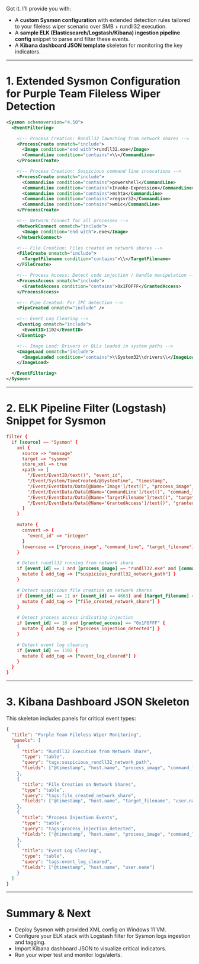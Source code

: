 Got it. I’ll provide you with:

* A **custom Sysmon configuration** with extended detection rules tailored to your fileless wiper scenario over SMB + rundll32 execution.
* A **sample ELK (Elasticsearch/Logstash/Kibana) ingestion pipeline config** snippet to parse and filter these events.
* A **Kibana dashboard JSON template** skeleton for monitoring the key indicators.

---

# 1. Extended Sysmon Configuration for Purple Team Fileless Wiper Detection

```xml
<Sysmon schemaversion="4.50">
  <EventFiltering>

    <!-- Process Creation: Rundll32 launching from network shares -->
    <ProcessCreate onmatch="include">
      <Image condition="end with">rundll32.exe</Image>
      <CommandLine condition="contains">\\</CommandLine>
    </ProcessCreate>

    <!-- Process Creation: Suspicious command line invocations -->
    <ProcessCreate onmatch="include">
      <CommandLine condition="contains">powershell</CommandLine>
      <CommandLine condition="contains">Invoke-Expression</CommandLine>
      <CommandLine condition="contains">mshta</CommandLine>
      <CommandLine condition="contains">regsvr32</CommandLine>
      <CommandLine condition="contains">wmic</CommandLine>
    </ProcessCreate>

    <!-- Network Connect for all processes -->
    <NetworkConnect onmatch="include">
      <Image condition="end with">.exe</Image>
    </NetworkConnect>

    <!-- File Creation: Files created on network shares -->
    <FileCreate onmatch="include">
      <TargetFilename condition="contains">\\</TargetFilename>
    </FileCreate>

    <!-- Process Access: Detect code injection / handle manipulation -->
    <ProcessAccess onmatch="include">
      <GrantedAccess condition="contains">0x1F0FFF</GrantedAccess>
    </ProcessAccess>

    <!-- Pipe Created: For IPC detection -->
    <PipeCreated onmatch="include" />

    <!-- Event Log Clearing -->
    <EventLog onmatch="include">
      <EventID>1102</EventID>
    </EventLog>

    <!-- Image Load: Drivers or DLLs loaded in system paths -->
    <ImageLoad onmatch="include">
      <ImageLoaded condition="contains">\\System32\\drivers\\</ImageLoaded>
    </ImageLoad>

  </EventFiltering>
</Sysmon>
```

---

# 2. ELK Pipeline Filter (Logstash) Snippet for Sysmon

```conf
filter {
  if [source] =~ "Sysmon" {
    xml {
      source => "message"
      target => "sysmon"
      store_xml => true
      xpath => [
        "/Event/EventID/text()", "event_id",
        "/Event/System/TimeCreated/@SystemTime", "timestamp",
        "/Event/EventData/Data[@Name='Image']/text()", "process_image",
        "/Event/EventData/Data[@Name='CommandLine']/text()", "command_line",
        "/Event/EventData/Data[@Name='TargetFilename']/text()", "target_filename",
        "/Event/EventData/Data[@Name='GrantedAccess']/text()", "granted_access"
      ]
    }

    mutate {
      convert => {
        "event_id" => "integer"
      }
      lowercase => ["process_image", "command_line", "target_filename"]
    }

    # Detect rundll32 running from network share
    if [event_id] == 1 and [process_image] =~ "rundll32.exe" and [command_line] =~ /\\\\/ {
      mutate { add_tag => ["suspicious_rundll32_network_path"] }
    }

    # Detect suspicious file creation on network shares
    if ([event_id] == 11 or [event_id] == 4663) and [target_filename] =~ /\\\\/ {
      mutate { add_tag => ["file_created_network_share"] }
    }

    # Detect process access indicating injection
    if [event_id] == 10 and [granted_access] == "0x1F0FFF" {
      mutate { add_tag => ["process_injection_detected"] }
    }

    # Detect event log clearing
    if [event_id] == 1102 {
      mutate { add_tag => ["event_log_cleared"] }
    }
  }
}
```

---

# 3. Kibana Dashboard JSON Skeleton

This skeleton includes panels for critical event types:

```json
{
  "title": "Purple Team Fileless Wiper Monitoring",
  "panels": [
    {
      "title": "Rundll32 Execution from Network Share",
      "type": "table",
      "query": "tags:suspicious_rundll32_network_path",
      "fields": ["@timestamp", "host.name", "process_image", "command_line", "user.name"]
    },
    {
      "title": "File Creation on Network Shares",
      "type": "table",
      "query": "tags:file_created_network_share",
      "fields": ["@timestamp", "host.name", "target_filename", "user.name"]
    },
    {
      "title": "Process Injection Events",
      "type": "table",
      "query": "tags:process_injection_detected",
      "fields": ["@timestamp", "host.name", "process_image", "command_line", "user.name"]
    },
    {
      "title": "Event Log Clearing",
      "type": "table",
      "query": "tags:event_log_cleared",
      "fields": ["@timestamp", "host.name", "user.name"]
    }
  ]
}
```

---

# Summary & Next

* Deploy Sysmon with provided XML config on Windows 11 VM.
* Configure your ELK stack with Logstash filter for Sysmon logs ingestion and tagging.
* Import Kibana dashboard JSON to visualize critical indicators.
* Run your wiper test and monitor logs/alerts.


